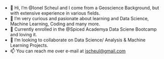 - 👋 Hi, I’m @Ionel Scheul and I come from a Geoscience Background, but with extensive experience in various fields.
- 👀 I’m very curious and pasionate about learning and Data Science, Machine Learning, Coding and many more.
- 🌱 Currently enrolled in the @Spiced Academya Data Sciene Bootcamp and loving it.
- 💞️ I’m looking to collaborate on Data Science/ Analysis & Machine Learning Projects.
- 📫 You can reach me over e-mail at ischeul@gmail.com

<!---
IonelS-coder/IonelS-coder is a ✨ special ✨ repository because its `README.md` (this file) appears on your GitHub profile.
You can click the Preview link to take a look at your changes.
--->

